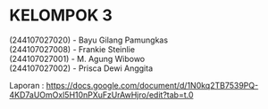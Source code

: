 # KELOMPOK 3 <br>

(244107027020) - Bayu Gilang Pamungkas <br>
(244107027008) - Frankie Steinlie <br>
(244107027001) - M. Agung Wibowo <br>
(244107027002) - Prisca Dewi Anggita <br>

Laporan : https://docs.google.com/document/d/1N0kq2TB7539PQ-4KD7aUOmOxl5H10nPXuFzUrAwHjro/edit?tab=t.0 
